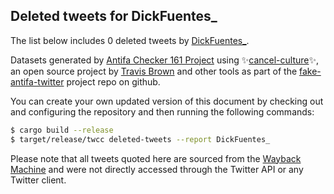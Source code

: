 ## Deleted tweets for DickFuentes_

The list below includes 0 deleted tweets by
[DickFuentes_](https://twitter.com/DickFuentes_).



Datasets generated by [Antifa Checker 161 Project](https://twitter.com/antifacheck161) using ✨[cancel-culture](https://github.com/travisbrown/cancel-culture)✨, an open source project by 
[Travis Brown](https://twitter.com/travisbrown) and other tools as part of the 
[fake-antifa-twitter](https://github.com/antifacheck161/fake-antifa-twitter) project repo on github.

You can create your own updated version of this document by checking out and configuring the
repository and then running the following commands:

```bash
$ cargo build --release
$ target/release/twcc deleted-tweets --report DickFuentes_
```

Please note that all tweets quoted here are sourced from the
[Wayback Machine](https://web.archive.org) and were not directly accessed through the Twitter API or
any Twitter client.

